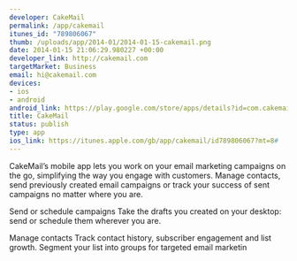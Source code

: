 ```yaml
--- 
developer: CakeMail
permalink: /app/cakemail
itunes_id: "789806067"
thumb: /uploads/app/2014-01/2014-01-15-cakemail.png
date: 2014-01-15 21:06:29.980227 +00:00
developer_link: http://cakemail.com
targetMarket: Business
email: hi@cakemail.com
devices: 
- ios
- android
android_link: https://play.google.com/store/apps/details?id=com.cakemail.cakemail
title: CakeMail
status: publish
type: app
ios_link: https://itunes.apple.com/gb/app/cakemail/id789806067?mt=8#
---
```


CakeMail’s mobile app lets you work on your email marketing campaigns on the go, simplifying the way you engage with customers. Manage contacts, send previously created email campaigns or track your success of sent campaigns no matter where you are.

Send or schedule campaigns
Take the drafts you created on your desktop: send or schedule them wherever you are. 

Manage contacts
Track contact history, subscriber engagement and list growth. Segment your list into groups for targeted email marketin
